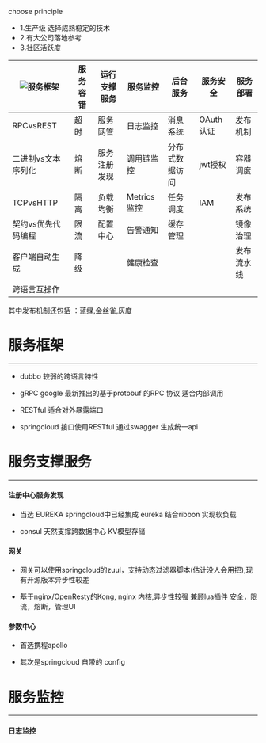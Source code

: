 choose principle

* 1.生产级 选择成熟稳定的技术
* 2.有大公司落地参考
* 3.社区活跃度


|![服务框架](#%E6%9C%8D%E5%8A%A1%E6%A1%86%E6%9E%B6)|服务容错|运行支撑服务|服务监控|后台服务|服务安全|服务部署|
|-------|-------|-------|-------|-------|-------|-------|
|RPCvsREST|超时|服务网管|日志监控|消息系统|OAuth认证|发布机制|
|二进制vs文本序列化|熔断|服务注册发现|调用链监控|分布式数据访问|jwt授权|容器调度|
|TCPvsHTTP|隔离|负载均衡|Metrics监控|任务调度|IAM|发布系统
|契约vs优先代码编程|限流|配置中心|告警通知|缓存管理||镜像治理|
|客户端自动生成|降级||健康检查|||发布流水线|
|跨语言互操作|||||||

其中发布机制还包括 ：蓝绿,金丝雀,灰度 





# 服务框架
----

* dubbo 较弱的跨语言特性

* gRPC google 最新推出的基于protobuf  的RPC 协议 适合内部调用

* RESTful 适合对外暴露端口

* springcloud  接口使用RESTful 通过swagger 生成统一api

# 服务支撑服务
-----
#### 注册中心服务发现

* 当选 EUREKA springcloud中已经集成 eureka 结合ribbon 实现软负载

* consul 天然支撑跨数据中心 KV模型存储

#### 网关

* 网关可以使用springcloud的zuul，支持动态过滤器脚本(估计没人会用把),现有开源版本异步性较差

* 基于nginx/OpenResty的Kong, nginx 内核,异步性较强 兼顾lua插件 安全，限流，熔断，管理UI 

#### 参数中心

* 首选携程apollo

* 其次是springcloud 自带的 config


# 服务监控
----

#### 日志监控


